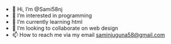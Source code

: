- 👋 Hi, I’m @Sami58nj
- 👀 I’m interested in programming 
- 🌱 I’m currently learning html
- 💞️ I’m looking to collaborate on web design 
- 📫 How to reach me via my email saminjuguna58@gmail.com

<!---
Sami58nj/Sami58nj is a ✨ special ✨ repository because its `README.md` (this file) appears on your GitHub profile.
You can click the Preview link to take a look at your changes.
--->
